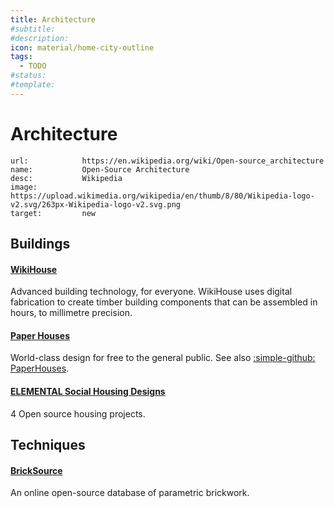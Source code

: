 ```yaml
---
title: Architecture
#subtitle: 
#description: 
icon: material/home-city-outline
tags:
  - TODO
#status:
#template: 
---
```


# Architecture

```embed
url:            https://en.wikipedia.org/wiki/Open-source_architecture
name:           Open-Source Architecture
desc:           Wikipedia
image:          https://upload.wikimedia.org/wikipedia/en/thumb/8/80/Wikipedia-logo-v2.svg/263px-Wikipedia-logo-v2.svg.png
target:         new
```

## Buildings

#### [WikiHouse](https://www.wikihouse.cc/)
Advanced building technology, for everyone. WikiHouse uses digital fabrication to create timber building components that can be assembled in hours, to millimetre precision. 

#### [Paper Houses](https://wikifactory.com/+paperhouses/)
World-class design for free to the general public. See also [:simple-github: PaperHouses](https://github.com/orgs/PaperHouses/repositories).

#### [ELEMENTAL Social Housing Designs](https://web.archive.org/web/20230312043946/https://www.elementalchile.cl/wp-content/uploads/2018/07/ABC-VIVIENDA-ELEMENTAL-HOUSING.zip)
4 Open source housing projects.


## Techniques 

#### [BrickSource](https://bricksource.wordpress.com/)
An online open-source database of parametric brickwork.

